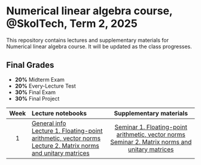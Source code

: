 # Numerical linear algebra course, @SkolTech, Term 2, 2025

This repository contains lectures and supplementary materials for Numerical linear algebra course. It will be updated as the class progresses.

## Final Grades
- **20%** Midterm Exam
- **20%** Every-Lecture Test  
- **30%** Final Exam
- **30%** Final Project

| Week | Lecture notebooks | Supplementary materials |
|:------:|:----------|:----------:|
|1| [General info](lectures/general_info.ipynb) <br> [Lecture 1. Floating-point arithmetic, vector norms](./lectures/lecture-1/lecture-1.ipynb) <br> [Lecture 2. Matrix norms and unitary matrices](./lectures/lecture-2/lecture-2.ipynb) | [Seminar 1. Floating-point arithmetic, vector norms](./seminars/seminar-2/seminar-2.ipynb) <br> [Seminar 2. Matrix norms and unitary matrices](./seminars/seminar-2/seminar-2.ipynb) |
